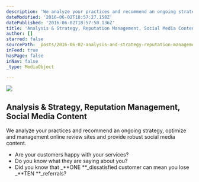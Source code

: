 ```yaml
---
description: 'We analyze your practices and recommend an ongoing strategy, optimize and management online review sites and provide robust social media content.'
dateModified: '2016-06-02T18:57:27.158Z'
datePublished: '2016-06-02T18:57:50.136Z'
title: 'Analysis & Strategy, Reputation Management, Social Media Content'
author: []
starred: false
sourcePath: _posts/2016-06-02-analysis-and-strategy-reputation-management-social-media-con.md
inFeed: true
hasPage: false
inNav: false
_type: MediaObject

---
```

<article style=""><img src="https://s3-us-west-2.amazonaws.com/the-grid-img/p/e773865627d3ef2105a7fe049d89c1ca7314bf7d.jpg" /><h1>Analysis &amp; Strategy, Reputation Management, Social Media Content</h1><p>We analyze your practices and recommend an ongoing strategy, optimize and management online review sites and provide robust social media content.</p></article>

* Are your customers happy with your services?
* Do you know what they are saying about you?
* Did you know that _**ONE **_dissatisfied customer can mean you lose _**TEN **_referrals?
